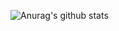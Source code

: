 ![Anurag's github stats](https://github-readme-stats.vercel.app/api?username=anuraghazra&theme=dark&show_icons=true)
